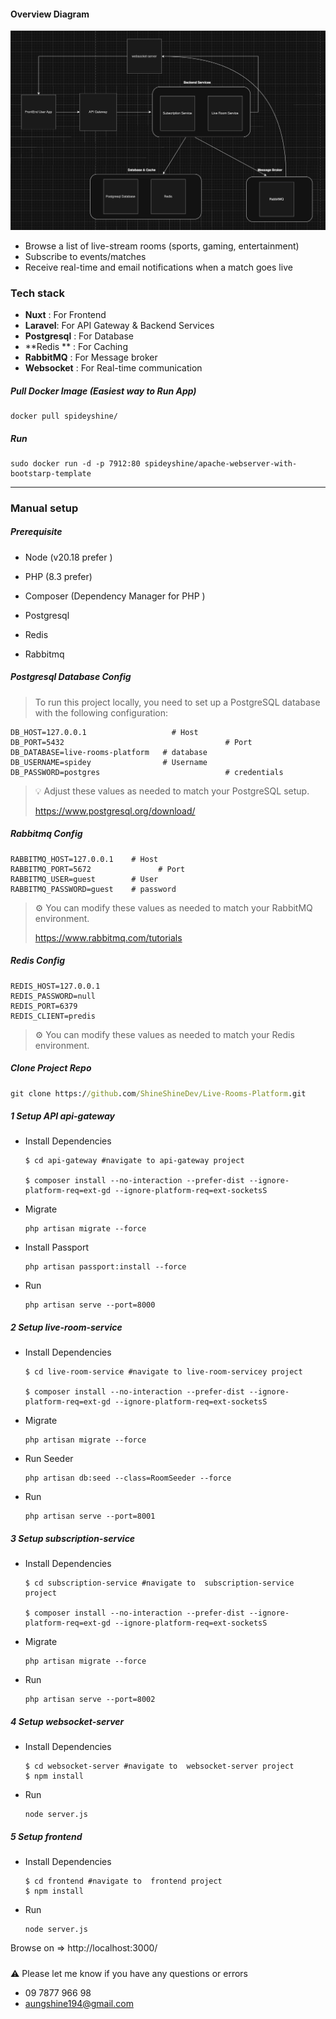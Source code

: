#### Overview Diagram

![](https://raw.githubusercontent.com/ShineShineDev/Live-Rooms-Platform/refs/heads/main/img/system%20architecture%20diagram.png)

- Browse a list of live-stream rooms (sports, gaming, entertainment)
- Subscribe to events/matches
- Receive real-time and email notifications when a match goes live



### Tech stack 

- **Nuxt** :  For Frontend
- **Laravel**:  For API Gateway & Backend Services
- **Postgresql** :  For Database
- **Redis ** :  For Caching
- **RabbitMQ** :  For Message broker
- **Websocket** :  For Real-time communication 





##### Pull Docker Image (Easiest way to Run App)

```
docker pull spideyshine/
```



##### Run

```
sudo docker run -d -p 7912:80 spideyshine/apache-webserver-with-bootstarp-template
```



---



### Manual setup

##### Prerequisite

- Node (v20.18 prefer )

- PHP  (8.3 prefer)

- Composer (Dependency Manager for PHP )

- Postgresql

- Redis

- Rabbitmq



#####  Postgresql Database Config

> To run this project locally, you need to set up a PostgreSQL database with the following configuration:

```
DB_HOST=127.0.0.1             		# Host
DB_PORT=5432       								# Port 
DB_DATABASE=live-rooms-platform   # database 
DB_USERNAME=spidey                # Username
DB_PASSWORD=postgres							# credentials
```

> 💡 Adjust these values as needed to match your PostgreSQL setup.
>
> https://www.postgresql.org/download/



##### Rabbitmq Config

````
RABBITMQ_HOST=127.0.0.1    # Host  
RABBITMQ_PORT=5672 				 # Port 
RABBITMQ_USER=guest        # User
RABBITMQ_PASSWORD=guest    # password
````

> ⚙️ You can modify these values as needed to match your RabbitMQ environment.
>
> https://www.rabbitmq.com/tutorials



##### Redis Config

```
REDIS_HOST=127.0.0.1
REDIS_PASSWORD=null
REDIS_PORT=6379
REDIS_CLIENT=predis
```

> ⚙️ You can modify these values as needed to match your Redis environment.



##### Clone Project Repo

```cmd
git clone https://github.com/ShineShineDev/Live-Rooms-Platform.git
```



##### 1 Setup API api-gateway

- Install Dependencies

  ```
  $ cd api-gateway #navigate to api-gateway project
  
  $ composer install --no-interaction --prefer-dist --ignore-platform-req=ext-gd --ignore-platform-req=ext-socketsS
  ```

- Migrate

  ```
  php artisan migrate --force
  ```

- Install Passport

  ```
  php artisan passport:install --force
  ```

- Run 

  ```
  php artisan serve --port=8000
  ```



##### 2 Setup live-room-service

- Install Dependencies

  ```
  $ cd live-room-service #navigate to live-room-servicey project
  
  $ composer install --no-interaction --prefer-dist --ignore-platform-req=ext-gd --ignore-platform-req=ext-socketsS
  ```

- Migrate

  ```
  php artisan migrate --force
  ```

- Run Seeder

  ```
  php artisan db:seed --class=RoomSeeder --force
  ```

- Run 

  ```
  php artisan serve --port=8001
  ```



##### 3 Setup subscription-service

- Install Dependencies

  ```
  $ cd subscription-service #navigate to  subscription-service project
  
  $ composer install --no-interaction --prefer-dist --ignore-platform-req=ext-gd --ignore-platform-req=ext-socketsS
  ```

- Migrate

  ```
  php artisan migrate --force
  ```

- Run 

  ```
  php artisan serve --port=8002
  ```



##### 4 Setup websocket-server

- Install Dependencies

  ```
  $ cd websocket-server #navigate to  websocket-server project
  $ npm install
  ```

- Run 

  ```
  node server.js 
  ```





##### 5 Setup frontend

- Install Dependencies

  ```
  $ cd frontend #navigate to  frontend project
  $ npm install
  ```

- Run 

  ```
  node server.js 
  ```



Browse on => http://localhost:3000/

##### 





:warning: Please let me know if you have any questions or errors

 -	 09 7877 966 98
 -	 aungshine194@gmail.com

